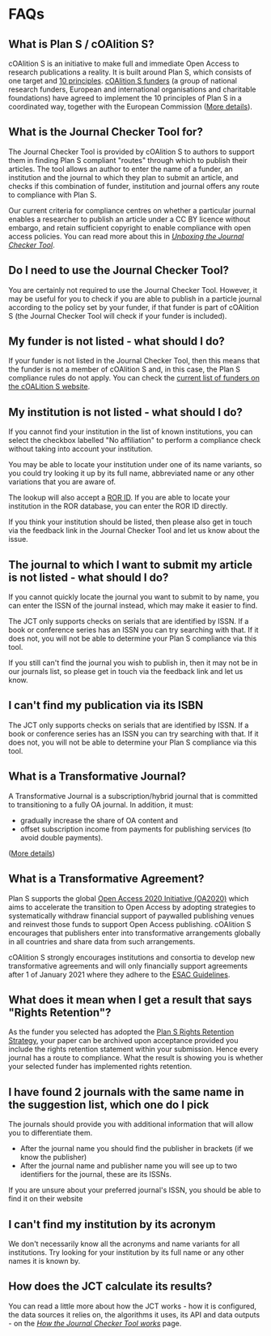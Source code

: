# FAQs

## What is Plan S / cOAlition S?

cOAlition S is an initiative to make full and
immediate Open Access to research publications a reality.
It is built around Plan S, which consists of one target
and [10 principles](https://www.coalition-s.org/addendum-to-the-coalition-s-guidance-on-the-implementation-of-plan-s/principles-and-implementation/).
[cOAlition S funders](https://www.coalition-s.org/plan-s-funders-implementation/) (a group of national research funders, European and
international organisations and charitable foundations) have agreed to
implement the 10 principles of Plan S in a coordinated way, together with
the European Commission ([More details](https://www.coalition-s.org/why-plan-s/)).

## What is the Journal Checker Tool for?

The Journal Checker Tool is provided by cOAlition S to authors to support them in finding Plan S compliant "routes" through which to publish their articles. The tool allows an author to enter the name of a funder, an institution and the journal to which they plan to submit an article, and checks if this combination of funder, institution and journal offers any route to compliance with Plan S.

Our current criteria for compliance centres on whether a particular journal enables a researcher to publish an article under a CC BY licence without embargo, and retain sufficient copyright to enable compliance with open access policies. You can read more about this in *[Unboxing the Journal Checker Tool](https://www.coalition-s.org/blog/unboxing-the-journal-checker-tool/)*.

## Do I need to use the Journal Checker Tool?

You are certainly not required to use the Journal Checker Tool. However, it may be useful for you to check if you are able to publish in a particle journal according to the policy set by your funder, if that funder is part of cOAlition S (the Journal Checker Tool will check if your funder is included).

## My funder is not listed - what should I do?

If your funder is not listed in the Journal Checker Tool, then this means that the funder is
not a member of cOAlition S and, in this case, the Plan S compliance rules do not apply. You can check the [current list of funders on the cOALition S website](https://www.coalition-s.org/plan-s-funders-implementation/).


## My institution is not listed - what should I do?

If you cannot find your institution in the list of known institutions, you can
select the checkbox labelled "No affiliation" to perform a compliance check without
taking into account your institution.

You may be able to locate your institution under one of its name variants,
so you could try looking it up by its full name, abbreviated name or any other variations
that you are aware of.

The lookup will also accept a [ROR ID](https://ror.org/).  If you are able to locate
your institution in the ROR database, you can enter the ROR ID directly.

If you think your institution should be listed, then please also get in touch via the
feedback link in the Journal Checker Tool and let us know about the issue.

## The journal to which I want to submit my article is not listed - what should I do?

If you cannot quickly locate the journal you want to submit to by name, you can enter the ISSN of the journal instead, 
which may make it easier to find.

The JCT only supports checks on serials that are identified by ISSN.  If a book or conference series has an ISSN
you can try searching with that.  If it does not, you will not be able to determine your Plan S compliance via this
tool.

If you still can't find the journal you wish to publish in, then it may not be in our journals list, so please get in 
touch via the feedback link and let us know.

## I can't find my publication via its ISBN

The JCT only supports checks on serials that are identified by ISSN.  If a book or conference series has an ISSN
you can try searching with that.  If it does not, you will not be able to determine your Plan S compliance via this
tool.

## What is a Transformative Journal?

A Transformative Journal is a subscription/hybrid journal that is committed to transitioning to a fully OA journal. In addition, it must:

* gradually increase the share of OA content and
* offset subscription income from payments for publishing services (to avoid double payments).

([More details](https://www.coalition-s.org/addendum-to-the-coalition-s-guidance-on-the-implementation-of-plan-s/))

## What is a Transformative Agreement?

Plan S supports the global [Open Access 2020 Initiative (OA2020)](https://oa2020.org/) which
aims to accelerate the transition to Open Access by adopting strategies to systematically
withdraw financial support of paywalled publishing venues and reinvest those funds to
support Open Access publishing. cOAlition S encourages that publishers enter into
transformative arrangements globally in all countries and share data from such arrangements.

cOAlition S strongly encourages institutions and consortia to develop new transformative
agreements and will only financially support agreements after 1 of January 2021 where they
adhere to the [ESAC Guidelines](https://esac-initiative.org).

## What does it mean when I get a result that says "Rights Retention"?

As the funder you selected has adopted the [Plan S Rights Retention Strategy](https://www.coalition-s.org/rights-retention-strategy/), your paper can be archived upon acceptance provided you include the rights retention statement within your submission. Hence every journal has a route to compliance. What the result is showing you is whether your selected funder has implemented rights retention.


## I have found 2 journals with the same name in the suggestion list, which one do I pick

The journals should provide you with additional information that will allow you to differentiate them.

* After the journal name you should find the publisher in brackets (if we know the publisher)
* After the journal name and publisher name you will see up to two identifiers for the journal, these are its ISSNs.

If you are unsure about your preferred journal's ISSN, you should be able to find it on their website

## I can't find my institution by its acronym

We don't necessarily know all the acronyms and name variants for all institutions.  Try
looking for your institution by its full name or any other names it is known by.

## How does the JCT calculate its results?

You can read a little more about how the JCT works - how it is configured, the data sources it relies on, the algorithms it uses, its API and data outputs - on the [*How the Journal Checker Tool works*](/how-it-works) page.